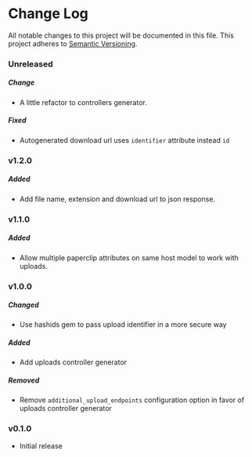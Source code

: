 # Change Log
All notable changes to this project will be documented in this file.
This project adheres to [Semantic Versioning](http://semver.org/).

### Unreleased

##### Change
* A little refactor to controllers generator.

##### Fixed
* Autogenerated download url uses `identifier` attribute instead `id`

### v1.2.0

##### Added

* Add file name, extension and download url to json response.

### v1.1.0

##### Added

* Allow multiple paperclip attributes on same host model to work with uploads.

### v1.0.0

##### Changed

* Use hashids gem to pass upload identifier in a more secure way

##### Added

* Add uploads controller generator

##### Removed

* Remove `additional_upload_endpoints` configuration option in favor of uploads controller generator

### v0.1.0

* Initial release
